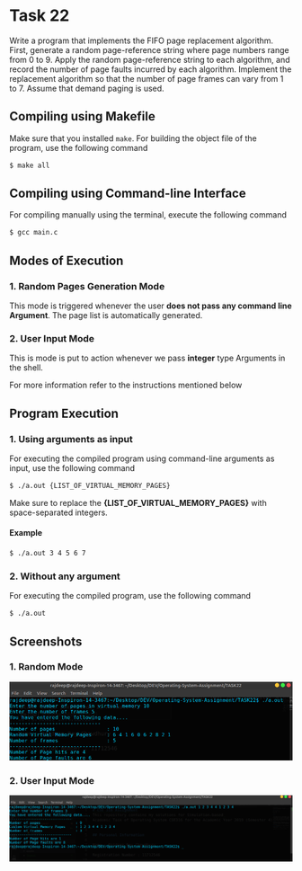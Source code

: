 # Task 22
Write a program that implements the FIFO page replacement algorithm. First, generate a random page-reference string where page numbers range from 0 to 9. Apply the random page-reference string to each algorithm, and record the number of page faults incurred by each algorithm. Implement the replacement algorithm so that the number of page frames can vary from 1 to 7. Assume that demand paging is used.

## Compiling using Makefile
Make sure that you installed `make`.
For building the object file of the program, use the following command
```sh
$ make all
```

## Compiling using Command-line Interface
For compiling manually using the terminal, execute the following command
```sh
$ gcc main.c
```
## Modes of Execution

### 1. Random Pages Generation Mode
This mode is triggered whenever the user **does not pass any command line Argument**. The page list is automatically generated.

### 2. User Input Mode
This is mode is put to action whenever we pass **integer** type Arguments in the shell.

For more information refer to the instructions mentioned below

## Program Execution
### 1. Using arguments as input
For executing the compiled program using command-line arguments as input, use the following command
```sh
$ ./a.out {LIST_OF_VIRTUAL_MEMORY_PAGES}
```
Make sure to replace the **{LIST_OF_VIRTUAL_MEMORY_PAGES}** with space-separated integers.
#### Example
```sh
$ ./a.out 3 4 5 6 7
```

### 2. Without any argument
For executing the compiled program, use the following command
```sh
$ ./a.out
```

## Screenshots
### 1. Random Mode
<img src = "../assets/task22a.png">

### 2. User Input Mode
<img src = "../assets/task22b.png">
